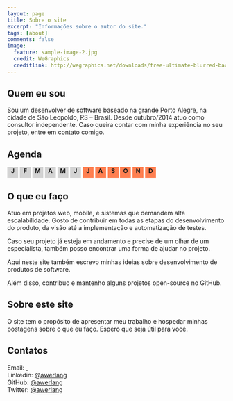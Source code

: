 ```yaml
---
layout: page
title: Sobre o site
excerpt: "Informações sobre o autor do site."
tags: [about]
comments: false
image:
  feature: sample-image-2.jpg
  credit: WeGraphics
  creditlink: http://wegraphics.net/downloads/free-ultimate-blurred-background-pack/
---
```


## Quem eu sou

Sou um desenvolver de software baseado na grande Porto Alegre, na cidade de São Leopoldo, RS &ndash; Brasil.
Desde outubro/2014 atuo como consultor independente. Caso queira contar com minha experiência no seu projeto,
entre em contato comigo.

## Agenda

<div>
  <style>
    .agenda {
        position: relative;
        width: 25px;
        height: 25px;
        display: inline-block;
        background-color: lightgray;
        text-align: center;
        vertical-align: middle;
        font-weight: bold;
    }
    
    .agenda.current {
        border: solid 3px black;
    }
    
    .agenda.limited {
        background-color: coral;
    }
    
    .agenda.available {
        background-color: chartreuse;
    }
    
    .agenda.blocked {
        background-color: firebrick;
        color: white;
    }
    
    .agenda:hover::after {
        position: absolute;
        top: 30px;
        left: 0px;
        padding: 2px;
    }
    
    .agenda.limited:hover::after {
        content: "Parcial";
        background-color: coral;
    }
    
    .agenda.available:hover::after {
        content: "Disponível";
        background-color: chartreuse;
    }
    
    .agenda.blocked:hover::after {
        content: "Indisponível";
        background-color: firebrick;
        color: white;
    }
  </style>
  <div class="agenda">J</div>
  <div class="agenda">F</div>
  <div class="agenda">M</div>
  <div class="agenda">A</div>
  <div class="agenda">M</div>
  <div class="agenda">J</div>
  <div class="agenda limited current">J</div>
  <div class="agenda limited">A</div>
  <div class="agenda limited">S</div>
  <div class="agenda limited">O</div>
  <div class="agenda limited">N</div>
  <div class="agenda limited">D</div>
</div>

## O que eu faço

Atuo em projetos web, mobile, e sistemas que demandem alta escalabilidade.
Gosto de contribuir em todas as etapas do desenvolvimento do produto, da visão até a implementação e
automatização de testes.

Caso seu projeto já esteja em andamento e precise de um olhar de um especialista, também posso encontrar
uma forma de ajudar no projeto.

Aqui neste site também escrevo minhas ideias sobre desenvolvimento de produtos de software.

Além disso, contribuo e mantenho alguns projetos open-source no GitHub.

## Sobre este site

O site tem o propósito de apresentar meu trabalho e hospedar minhas postagens sobre o que eu faço.
Espero que seja útil para você.

## Contatos

<script type="text/javascript">
  function revealEmail() {
    var el = document.querySelector('.email a');
    var email = ["andre", "@", "werlangtecnologia", ".com", ".br"].join("");
    el.href = "mailto:" + email;
    el.textContent = email;
    
    document.removeEventListener('scroll', revealEmail);
  }
  
  document.addEventListener('scroll', revealEmail);
</script>
<i class="fa fa-envelope-o"></i><span class="email"> Email: <a href="mail@domain.com.br">&nbsp;</a> </span><br>
<i class="fa fa-linkedin"></i> Linkedin: [@awerlang](https://www.linkedin.com/in/awerlang) <br>
<i class="fa fa-github"></i> GitHub: [@awerlang](https://github.com/awerlang) <br>
<i class="fa fa-twitter"></i> Twitter: [@awerlang](https://twitter.com/awerlang) <br>
